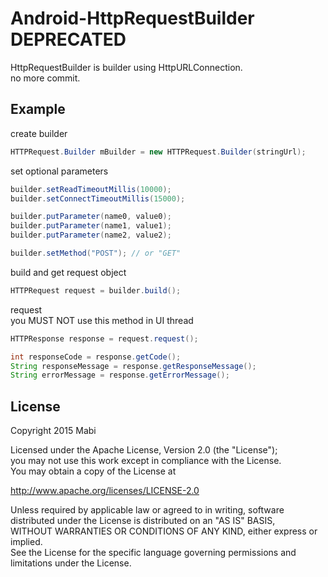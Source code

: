 # Android-HttpRequestBuilder DEPRECATED
HttpRequestBuilder is builder using HttpURLConnection.<br/>
no more commit.

## Example

create builder
```java
HTTPRequest.Builder mBuilder = new HTTPRequest.Builder(stringUrl);
```

set optional parameters
```java
builder.setReadTimeoutMillis(10000);
builder.setConnectTimeoutMillis(15000);

builder.putParameter(name0, value0);
builder.putParameter(name1, value1);
builder.putParameter(name2, value2);

builder.setMethod("POST"); // or "GET"
```

build and get request object
```java
HTTPRequest request = builder.build();
```

request<br/>
you MUST NOT use this method in UI thread
```java
HTTPResponse response = request.request();
```

```java
int responseCode = response.getCode();
String responseMessage = response.getResponseMessage();
String errorMessage = response.getErrorMessage();
```

## License
Copyright 2015 Mabi

Licensed under the Apache License, Version 2.0 (the "License");<br/>
you may not use this work except in compliance with the License.<br/>
You may obtain a copy of the License at

http://www.apache.org/licenses/LICENSE-2.0

Unless required by applicable law or agreed to in writing, software<br/>
distributed under the License is distributed on an "AS IS" BASIS,<br/>
WITHOUT WARRANTIES OR CONDITIONS OF ANY KIND, either express or implied.<br/>
See the License for the specific language governing permissions and<br/>
limitations under the License.
